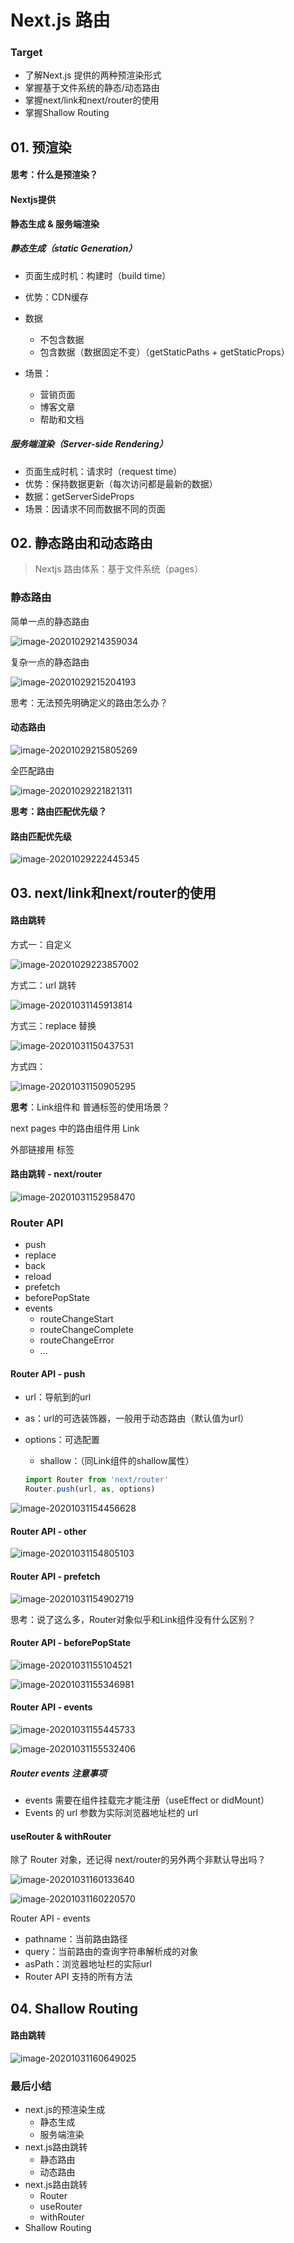 # Next.js 路由



### Target

+ 了解Next.js 提供的两种预渲染形式
+ 掌握基于文件系统的静态/动态路由
+ 掌握next/link和next/router的使用
+ 掌握Shallow Routing



## 01. 预渲染

#### 思考：什么是预渲染？



#### Nextjs提供

**静态生成 & 服务端渲染**



##### 静态生成（static Generation）

+ 页面生成时机：构建时（build time）

+ 优势：CDN缓存

+ 数据

  + 不包含数据
  + 包含数据（数据固定不变）（getStaticPaths + getStaticProps）

+ 场景：

  + 营销页面
  + 博客文章
  + 帮助和文档

  

##### 服务端渲染（Server-side Rendering）

+ 页面生成时机：请求时（request time）
+ 优势：保持数据更新（每次访问都是最新的数据）
+ 数据：getServerSideProps
+ 场景：因请求不同而数据不同的页面



## 02. 静态路由和动态路由

> Nextjs 路由体系：基于文件系统（pages）

###  静态路由

简单一点的静态路由

![image-20201029214359034](./images/image-20201029214359034.png)

复杂一点的静态路由

![image-20201029215204193](./images/image-20201029215204193.png)



思考：无法预先明确定义的路由怎么办？



#### 动态路由

![image-20201029215805269](./images/image-20201029215805269.png)

 全匹配路由

![image-20201029221821311](./images/image-20201029221821311.png)

**思考：路由匹配优先级？**

#### 路由匹配优先级

![image-20201029222445345](./images/image-20201029222445345.png)



## 03. next/link和next/router的使用

#### 路由跳转

方式一：自定义

![image-20201029223857002](./images/image-20201029223857002.png)

  

方式二：url 跳转

![image-20201031145913814](./images/image-20201031145913814.png)

方式三：replace 替换

![image-20201031150437531](./images/image-20201031150437531.png)

方式四：

![image-20201031150905295](./images/image-20201031150905295.png)

 **思考**：Link组件和 普通<a>标签的使用场景？

next pages 中的路由组件用 Link

外部链接用 <a> 标签



#### 路由跳转 - next/router

![image-20201031152958470](./images/image-20201031152958470.png)



### Router API

+ push
+ replace
+ back
+ reload
+ prefetch
+ beforePopState
+ events
  + routeChangeStart
  + routeChangeComplete
  + routeChangeError
  + ...



#### Router API - push

+ url：导航到的url

+ as：url的可选装饰器，一般用于动态路由（默认值为url）

+ options：可选配置

  + shallow：（同Link组件的shallow属性）

  ```js
  import Router from 'next/router'
  Router.push(url, as, options)
  ```



![image-20201031154456628](./images/image-20201031154456628.png) 



#### Router API - other

![image-20201031154805103](./images/image-20201031154805103.png)



#### Router API - prefetch

![image-20201031154902719](./images/image-20201031154902719.png)

思考：说了这么多，Router对象似乎和Link组件没有什么区别？



#### Router API - beforePopState

![image-20201031155104521](./images/image-20201031155104521.png)

![image-20201031155346981](./images/image-20201031155346981.png)



#### Router API - events

![image-20201031155445733](./images/image-20201031155445733.png)

![image-20201031155532406](./images/image-20201031155532406.png)



##### Router events 注意事项

+ events 需要在组件挂载完才能注册（useEffect or didMount）
+ Events 的 url 参数为实际浏览器地址栏的 url



#### useRouter & withRouter

除了 Router 对象，还记得 next/router的另外两个非默认导出吗？

![image-20201031160133640](./images/image-20201031160133640.png)



![image-20201031160220570](./images/image-20201031160220570.png)



Router API - events

+ pathname：当前路由路径
+ query：当前路由的查询字符串解析成的对象
+ asPath：浏览器地址栏的实际url
+ Router API 支持的所有方法



## 04. Shallow Routing

#### 路由跳转

![image-20201031160649025](./images/image-20201031160649025.png)



### 最后小结

+ next.js的预渲染生成
  + 静态生成
  + 服务端渲染
+ next.js路由跳转
  + 静态路由
  + 动态路由
+ next.js路由跳转
  + Router
  + useRouter
  + withRouter
+ Shallow Routing

